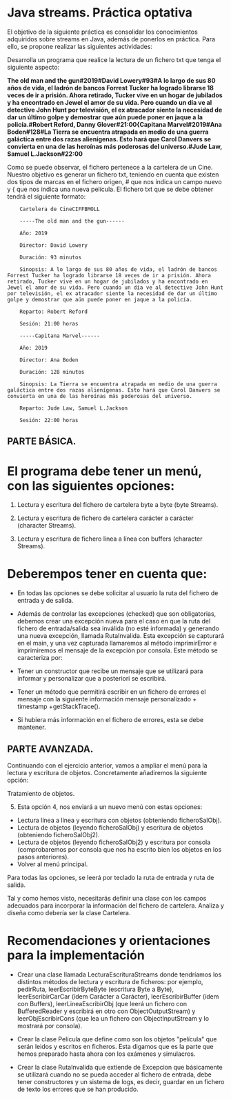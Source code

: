 # Java streams. Práctica optativa

El objetivo de la siguiente práctica es consolidar los conocimientos adquiridos sobre streams en Java, además de ponerlos en práctica. Para ello, se propone realizar las siguientes actividades:

Desarrolla un programa que realice la lectura de un fichero txt que tenga el siguiente aspecto:

**The old man and the gun#2019#David Lowery#93#A lo largo de sus 80 años de vida, el ladrón de bancos Forrest Tucker ha logrado librarse 18 veces de ir a prisión. Ahora retirado, Tucker vive en un hogar de jubilados y ha encontrado en Jewel el amor de su vida. Pero cuando un día ve al detective John Hunt por televisión, el ex atracador siente la necesidad de dar un último golpe y demostrar que aún puede poner en jaque a la policía.#Robert Reford, Danny Glover#21:00{Capitana Marvel#2019#Ana Boden#128#La Tierra se encuentra atrapada en medio de una guerra galáctica entre dos razas alienígenas. Esto hará que Carol Danvers se convierta en una de las heroínas más poderosas del universo.#Jude Law, Samuel L.Jackson#22:00**

Como se puede observar, el fichero pertenece a la cartelera de un Cine. Nuestro objetivo es generar un fichero txt, teniendo en cuenta que existen dos tipos de marcas en el fichero origen, # que nos indica un campo nuevo y { que nos indica una nueva película. El fichero txt que se debe obtener tendrá el siguiente formato:

        Cartelera de CineCIFFBMOLL

        -----The old man and the gun------

        Año: 2019

        Director: David Lowery

        Duración: 93 minutos

        Sinopsis: A lo largo de sus 80 años de vida, el ladrón de bancos Forrest Tucker ha logrado librarse 18 veces de ir a prisión. Ahora retirado, Tucker vive en un hogar de jubilados y ha encontrado en Jewel el amor de su vida. Pero cuando un día ve al detective John Hunt por televisión, el ex atracador siente la necesidad de dar un último golpe y demostrar que aún puede poner en jaque a la policía.

        Reparto: Robert Reford

        Sesión: 21:00 horas

        -----Capitana Marvel------

        Año: 2019

        Director: Ana Boden

        Duración: 128 minutos

        Sinopsis: La Tierra se encuentra atrapada en medio de una guerra galáctica entre dos razas alienígenas. Esto hará que Carol Danvers se convierta en una de las heroínas más poderosas del universo.

        Reparto: Jude Law, Samuel L.Jackson

        Sesión: 22:00 horas

## PARTE BÁSICA.

# El programa debe tener un menú, con las siguientes opciones:

1. Lectura y escritura del fichero de cartelera byte a byte (byte Streams).

2. Lectura y escritura de fichero de cartelera carácter a carácter (character Streams).

3. Lectura y escritura de fichero línea a línea con buffers (character Streams).

# Deberempos tener en cuenta que:

* En todas las opciones se debe solicitar al usuario la ruta del fichero de entrada y de salida.

* Además de controlar las excepciones (checked) que son obligatorias, debemos crear una excepción nueva para el caso en que la ruta del fichero de entrada/salida sea inválida (no esté informada) y generando una nueva excepción, llamada RutaInvalida. Esta excepción se capturará en el main, y una vez capturada llamaremos al método imprimirError e imprimiremos el mensaje de la excepción por consola. Este método se caracteriza por:

* Tener un constructor que recibe un mensaje que se utilizará para informar y personalizar que a posteriori se escribirá.

* Tener un método que permitirá escribir en un fichero de errores el mensaje con la siguiente información mensaje personalizado + timestamp +getStackTrace().

* Si hubiera más información en el fichero de errores, esta se debe mantener.

## PARTE AVANZADA.

Continuando con el ejercicio anterior, vamos a ampliar el menú para la lectura y escritura de objetos. Concretamente añadiremos la siguiente opción:

Tratamiento de objetos.

5. Esta opción 4, nos enviará a un nuevo menú con estas opciones:

* Lectura línea a línea y escritura con objetos (obteniendo ficheroSalObj).
* Lectura de objetos (leyendo ficheroSalObj) y escritura de objetos (obteniendo ficheroSalObj2).
* Lectura de objetos (leyendo ficheroSalObj2) y escritura por consola (comprobaremos por consola que nos ha escrito bien los objetos en los pasos anteriores).
* Volver al menú principal.

Para todas las opciones, se leerá por teclado la ruta de entrada y ruta de salida.

Tal y como hemos visto, necesitarás definir una clase con los campos adecuados para incorporar la información del fichero de cartelera. Analiza y diseña como debería ser la clase Cartelera.

# Recomendaciones y orientaciones para la implementación

* Crear una clase llamada LecturaEscrituraStreams donde tendríamos los distintos métodos de lectura y escritura de ficheros: por ejemplo, pedirRuta, leerEscribirByteByte (escritura Byte a Byte), leerEscribirCarCar (ídem Carácter a Carácter), leerEscribirBuffer (ídem con Buffers), leerLineaEscribirObj (que leerá un fichero con BufferedReader y escribirá en otro con ObjectOutputStream) y leerObjEscribirCons (que lea un fichero con ObjectInputStream y lo mostrará por consola).

* Crear la clase Película que define como son los objetos "película" que serán leidos y escritos en ficheros. Esta digamos que es la parte que hemos preparado hasta ahora con los exámenes y simulacros.

* Crear la clase RutaInvalida que extiende de Excepcion que básicamente se utilizará cuando no se pueda acceder al fichero de entrada, debe tener constructores y un sistema de logs, es decir, guardar en un fichero de texto los errores que se han producido.
